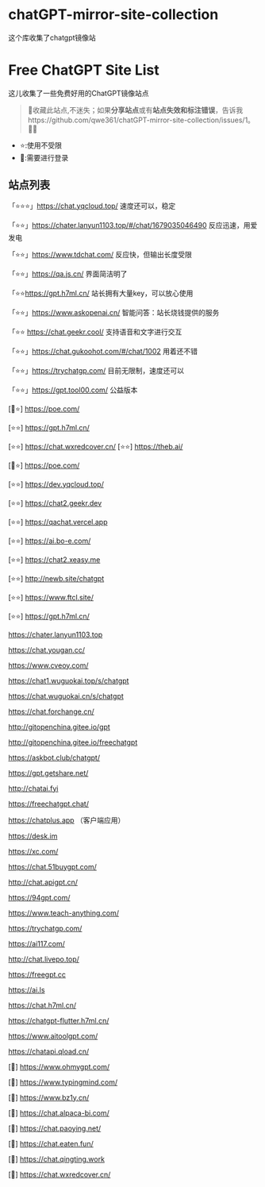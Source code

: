 # chatGPT-mirror-site-collection
这个库收集了chatgpt镜像站
# Free ChatGPT Site List

这儿收集了一些免费好用的ChatGPT镜像站点
> 🤭收藏此站点,不迷失；如果**分享站点**或有**站点失效和标注错误**，告诉我https://github.com/qwe361/chatGPT-mirror-site-collection/issues/1。
> 🧡🧡
> 

- ⭐:使用不受限
- 🔑:需要进行登录

## 站点列表
「⭐⭐⭐」https://chat.yqcloud.top/ 速度还可以，稳定

「⭐⭐」https://chater.lanyun1103.top/#/chat/1679035046490 反应迅速，用爱发电

「⭐⭐」https://www.tdchat.com/ 反应快，但输出长度受限

「⭐⭐」https://qa.js.cn/ 界面简洁明了

「⭐⭐https://gpt.h7ml.cn/ 站长拥有大量key，可以放心使用

「⭐⭐」https://www.askopenai.cn/ 智能问答：站长烧钱提供的服务

「⭐⭐ https://chat.geekr.cool/ 支持语音和文字进行交互

「⭐⭐」https://chat.gukoohot.com/#/chat/1002 用着还不错

「⭐⭐」https://trychatgp.com/ 目前无限制，速度还可以

「⭐⭐」https://gpt.tool00.com/ 公益版本

 [🔑⭐] https://poe.com/

 [⭐⭐] https://gpt.h7ml.cn/

 [⭐⭐] https://chat.wxredcover.cn/
[⭐⭐] https://theb.ai/

[🔑⭐] https://poe.com/

[⭐⭐] https://dev.yqcloud.top/

[⭐⭐] https://chat2.geekr.dev

[⭐⭐] https://qachat.vercel.app

[⭐⭐] https://ai.bo-e.com/

[⭐⭐] https://chat2.xeasy.me

[⭐⭐] http://newb.site/chatgpt

[⭐⭐] https://www.ftcl.site/

[⭐⭐] https://gpt.h7ml.cn/

https://chater.lanyun1103.top

https://chat.yougan.cc/

https://www.cveoy.com/

https://chat1.wuguokai.top/s/chatgpt

https://chat.wuguokai.cn/s/chatgpt

https://chat.forchange.cn/

http://gitopenchina.gitee.io/gpt

http://gitopenchina.gitee.io/freechatgpt

https://askbot.club/chatgpt/

https://gpt.getshare.net/

http://chatai.fyi

https://freechatgpt.chat/

https://chatplus.app （客户端应用）

https://desk.im

https://xc.com/

https://chat.51buygpt.com/

http://chat.apigpt.cn/

https://94gpt.com/

https://www.teach-anything.com/

https://trychatgp.com/

https://ai117.com/

http://chat.livepo.top/

https://freegpt.cc

https://ai.ls

https://chat.h7ml.cn/

https://chatgpt-flutter.h7ml.cn/

https://www.aitoolgpt.com/

https://chatapi.qload.cn/

[🔑] https://www.ohmygpt.com/

[🔑] https://www.typingmind.com/

[🔑] https://www.bz1y.cn/

[🔑] https://chat.alpaca-bi.com/

[🔑] https://chat.paoying.net/

[🔑] https://chat.eaten.fun/

[🔑] https://chat.qingting.work

[🔑] https://chat.wxredcover.cn/

